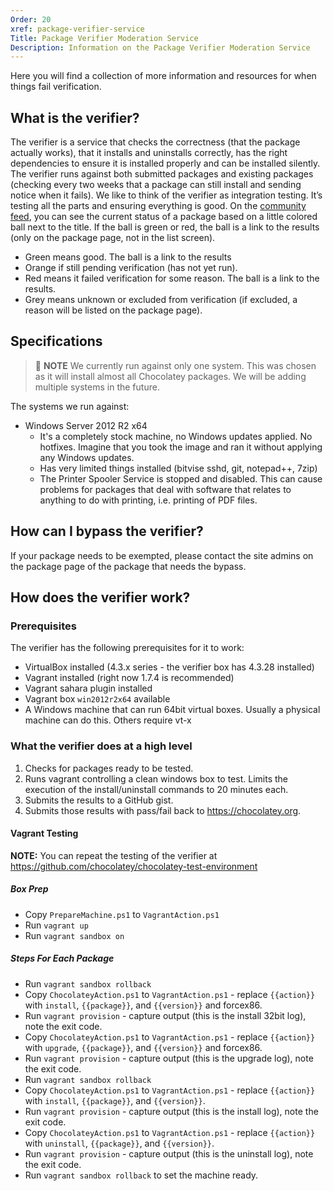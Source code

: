 ```yaml
---
Order: 20
xref: package-verifier-service
Title: Package Verifier Moderation Service
Description: Information on the Package Verifier Moderation Service
---
```


Here you will find a collection of more information and resources for when things fail verification.

## What is the verifier?

The verifier is a service that checks the correctness (that the package actually works), that it installs and uninstalls correctly, has the right dependencies to ensure it is installed properly and can be installed silently. The verifier runs against both submitted packages and existing packages (checking every two weeks that a package can still install and sending notice when it fails). We like to think of the verifier as integration testing. It’s testing all the parts and ensuring everything is good. On the [community feed](https://chocolatey.org), you can see the current status of a package based on a little colored ball next to the title. If the ball is green or red, the ball is a link to the results (only on the package page, not in the list screen).

* Green means good. The ball is a link to the results
* Orange if still pending verification (has not yet run).
* Red means it failed verification for some reason. The ball is a link to the results.
* Grey means unknown or excluded from verification (if excluded, a reason will be listed on the package page).

## Specifications

> :memo: **NOTE** We currently run against only one system. This was chosen as it will install almost all Chocolatey packages. We will be adding multiple systems in the future.

The systems we run against:
* Windows Server 2012 R2 x64
  * It's a completely stock machine, no Windows updates applied. No hotfixes. Imagine that you took the image and ran it without applying any Windows updates.
  * Has very limited things installed (bitvise sshd, git, notepad++, 7zip)
  * The Printer Spooler Service is stopped and disabled.  This can cause problems for packages that deal with software that relates to anything to do with printing, i.e. printing of PDF files.


## How can I bypass the verifier?

If your package needs to be exempted, please contact the site admins on the package page of the package that needs the bypass.

## How does the verifier work?

### Prerequisites

The verifier has the following prerequisites for it to work:

* VirtualBox installed (4.3.x series - the verifier box has 4.3.28 installed)
* Vagrant installed (right now 1.7.4 is recommended)
* Vagrant sahara plugin installed
* Vagrant box `win2012r2x64` available
* A Windows machine that can run 64bit virtual boxes. Usually a physical machine can do this. Others require vt-x

### What the verifier does at a high level

1. Checks for packages ready to be tested.
1. Runs vagrant controlling a clean windows box to test. Limits the execution of the install/uninstall commands to 20 minutes each.
1. Submits the results to a GitHub gist.
1. Submits those results with pass/fail back to https://chocolatey.org.

#### Vagrant Testing

**NOTE:** You can repeat the testing of the verifier at https://github.com/chocolatey/chocolatey-test-environment

##### Box Prep
* Copy `PrepareMachine.ps1` to `VagrantAction.ps1`
* Run `vagrant up`
* Run `vagrant sandbox on`

##### Steps For Each Package
* Run `vagrant sandbox rollback`
* Copy `ChocolateyAction.ps1` to `VagrantAction.ps1` - replace `{{action}}` with `install`, `{{package}}`, and `{{version}}` and forcex86.
* Run `vagrant provision` - capture output (this is the install 32bit log), note the exit code.
* Copy `ChocolateyAction.ps1` to `VagrantAction.ps1` - replace `{{action}}` with `upgrade`, `{{package}}`, and `{{version}}` and forcex86.
* Run `vagrant provision` - capture output (this is the upgrade log), note the exit code.
* Run `vagrant sandbox rollback`
* Copy `ChocolateyAction.ps1` to `VagrantAction.ps1` - replace `{{action}}` with `install`, `{{package}}`, and `{{version}}`.
* Run `vagrant provision` - capture output (this is the install log), note the exit code.
* Copy `ChocolateyAction.ps1` to `VagrantAction.ps1` - replace `{{action}}` with `uninstall`, `{{package}}`, and `{{version}}`.
* Run `vagrant provision` - capture output (this is the uninstall log), note the exit code.
* Run `vagrant sandbox rollback` to set the machine ready.

